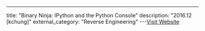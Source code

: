 ---
title: "Binary Ninja: IPython and the Python Console"
description: "2016.12 [kchung]"
external_category: "Reverse Engineering"
---[Visit Website](https://blog.kchung.co/binary-ninja-ipython-and-the-python-console/)

